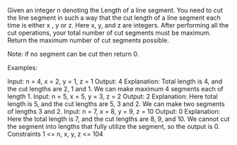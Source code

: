 Given an integer n denoting the Length of a line segment. You need to cut the line segment in such a way that the cut length of a line segment each time is either x , y or z. Here x, y, and z are integers.
After performing all the cut operations, your total number of cut segments must be maximum. Return the maximum number of cut segments possible.

Note: if no segment can be cut then return 0.

Examples:

Input: n = 4, x = 2, y = 1, z = 1
Output: 4
Explanation: Total length is 4, and the cut lengths are 2, 1 and 1.  We can make maximum 4 segments each of length 1.
Input: n = 5, x = 5, y = 3, z = 2
Output: 2
Explanation: Here total length is 5, and the cut lengths are 5, 3 and 2. We can make two segments of lengths 3 and 2.
Input: n = 7, x = 8, y = 9, z = 10
Output: 0
Explanation: Here the total length is 7, and the cut lengths are 8, 9, and 10. We cannot cut the segment into lengths that fully utilize the segment, so the output is 0.
Constraints
1 <= n, x, y, z <= 104
